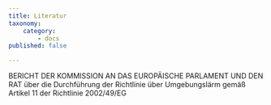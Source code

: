 ```yaml
---
title: Literatur
taxonomy:
    category:
        - docs
published: false

---
```

BERICHT DER KOMMISSION AN DAS EUROPÄISCHE PARLAMENT UND DEN RAT über die Durchführung der Richtlinie über Umgebungslärm gemäß Artikel 11 der Richtlinie 2002/49/EG
